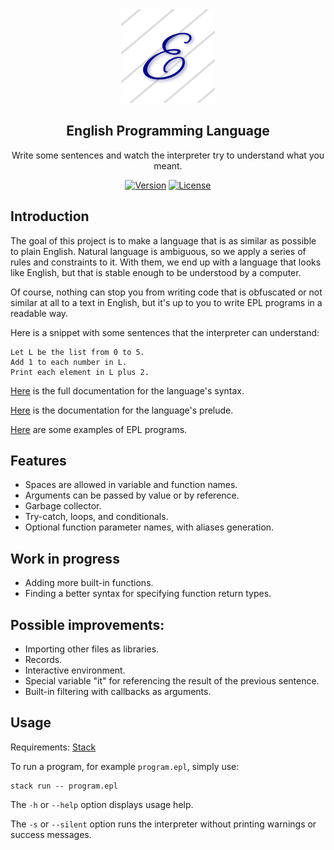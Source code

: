 <div align="center">

  <img src="logo.png" alt="Logo" width="150"/>

  ## English Programming Language

  Write some sentences and watch the interpreter try to understand what you meant.

  [![Version](https://img.shields.io/badge/version-v3.18.0-blue)](https://semver.org/)
  [![License](https://img.shields.io/badge/license-MIT-brightgreen)](https://opensource.org/licenses/MIT)

</div>

## Introduction
The goal of this project is to make a language that is as similar as possible to plain English. Natural language is ambiguous, so we apply a series of rules and constraints to it. With them, we end up with a language that looks like English, but that is stable enough to be understood by a computer.

Of course, nothing can stop you from writing code that is obfuscated or not similar at all to a text in English, but it's up to you to write EPL programs in a readable way.

Here is a snippet with some sentences that the interpreter can understand:
```
Let L be the list from 0 to 5.
Add 1 to each number in L.
Print each element in L plus 2.
```

[Here](docs/syntax.md) is the full documentation for the language's syntax.

[Here](docs/prelude.md) is the documentation for the language's prelude.

[Here](examples) are some examples of EPL programs.

## Features
- Spaces are allowed in variable and function names.
- Arguments can be passed by value or by reference.
- Garbage collector.
- Try-catch, loops, and conditionals.
- Optional function parameter names, with aliases generation.

## Work in progress
- Adding more built-in functions.
- Finding a better syntax for specifying function return types.

## Possible improvements:
- Importing other files as libraries.
- Records.
- Interactive environment.
- Special variable "it" for referencing the result of the previous sentence.
- Built-in filtering with callbacks as arguments.

## Usage
Requirements: [Stack](https://docs.haskellstack.org/en/stable/README/)

To run a program, for example `program.epl`, simply use:
```
stack run -- program.epl
```

The `-h` or `--help` option displays usage help.

The `-s` or `--silent` option runs the interpreter without printing warnings or success messages.


